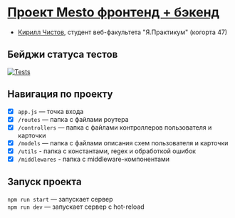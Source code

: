 
# [Проект Mesto фронтенд + бэкенд](https://github.com/kirillchistov/react-mesto-api-full)
* [Кирилл Чистов](https://github.com/kirillchistov), студент веб-факультета "Я.Практикум" (когорта 47)

## Бейджи статуса тестов
[![Tests](https://github.com/kirillchistov/express-mesto-gha/actions/workflows/tests-14-sprint.yml/badge.svg)](https://github.com/kirillchistov/express-mesto-gha/actions/workflows/tests-14-sprint.yml)

## Навигация по проекту
* [x] `app.js` — точка входа 
* [x] `/routes` — папка с файлами роутера 
* [x] `/controllers` — папка с файлами контроллеров пользователя и карточки   
* [x] `/models` — папка с файлами описания схем пользователя и карточки
* [x] `/utils` - папка с константами, regex и обработкой ошибок
* [x] `/middlewares` - папка с middleware-компонентами

## Запуск проекта

`npm run start` — запускает сервер   
`npm run dev` — запускает сервер с hot-reload
